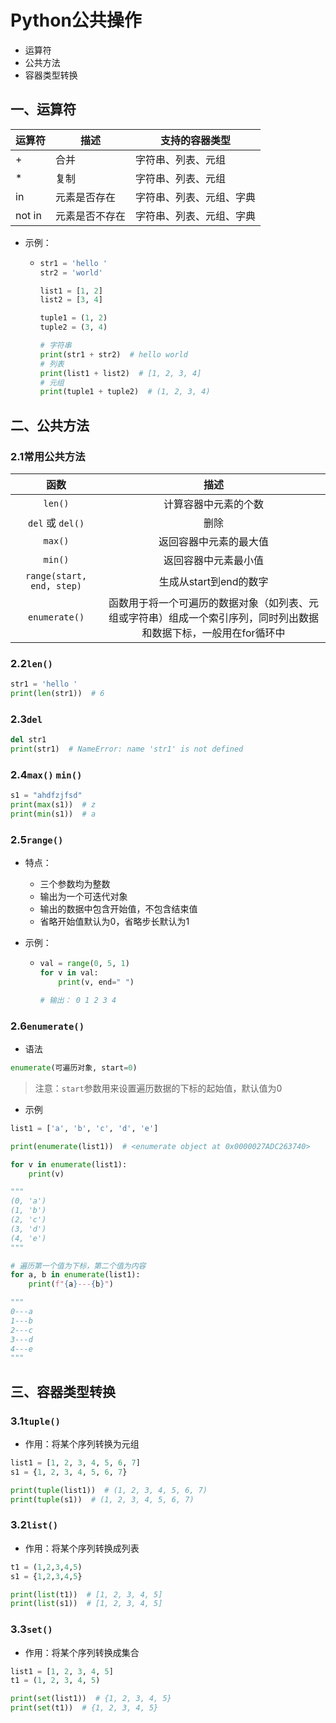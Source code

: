 # Python公共操作

- 运算符
- 公共方法
- 容器类型转换

## 一、运算符

| 运算符 | 描述           | 支持的容器类型           |
| ------ | -------------- | ------------------------ |
| +      | 合并           | 字符串、列表、元组       |
| *      | 复制           | 字符串、列表、元组       |
| in     | 元素是否存在   | 字符串、列表、元组、字典 |
| not in | 元素是否不存在 | 字符串、列表、元组、字典 |

- 示例：

  - ```python
    str1 = 'hello '
    str2 = 'world'
    
    list1 = [1, 2]
    list2 = [3, 4]
    
    tuple1 = (1, 2)
    tuple2 = (3, 4)
    
    # 字符串
    print(str1 + str2)  # hello world
    # 列表
    print(list1 + list2)  # [1, 2, 3, 4]
    # 元组
    print(tuple1 + tuple2)  # (1, 2, 3, 4)
    ```

## 二、公共方法

### 2.1常用公共方法

|           函数            |                             描述                             |
| :-----------------------: | :----------------------------------------------------------: |
|          `len()`          |                     计算容器中元素的个数                     |
|     `del` 或 `del()`      |                             删除                             |
|          `max()`          |                    返回容器中元素的最大值                    |
|          `min()`          |                     返回容器中元素最小值                     |
| `range(start, end, step)` |                    生成从start到end的数字                    |
|       `enumerate()`       | 函数用于将一个可遍历的数据对象（如列表、元组或字符串）组成一个索引序列，同时列出数据和数据下标，一般用在for循环中 |

### 2.2`len()`

```python
str1 = 'hello '
print(len(str1))  # 6
```

### 2.3`del`

```python
del str1
print(str1)  # NameError: name 'str1' is not defined
```

### 2.4`max()` `min()`

```python
s1 = "ahdfzjfsd"
print(max(s1))  # z
print(min(s1))  # a
```

### 2.5`range()`

- 特点：
  - 三个参数均为整数
  - 输出为一个可迭代对象
  - 输出的数据中包含开始值，不包含结束值
  - 省略开始值默认为0，省略步长默认为1

- 示例：

  - ```python
    val = range(0, 5, 1)
    for v in val:
        print(v, end=" ")
    
    # 输出： 0 1 2 3 4 
    ```

### 2.6`enumerate()`

- 语法

```python
enumerate(可遍历对象, start=0)
```

> 注意：`start`参数用来设置遍历数据的下标的起始值，默认值为0

- 示例

```python
list1 = ['a', 'b', 'c', 'd', 'e']

print(enumerate(list1))  # <enumerate object at 0x0000027ADC263740>

for v in enumerate(list1):
    print(v)

"""
(0, 'a')
(1, 'b')
(2, 'c')
(3, 'd')
(4, 'e')
"""

# 遍历第一个值为下标，第二个值为内容
for a, b in enumerate(list1):
    print(f"{a}---{b}")

"""
0---a
1---b
2---c
3---d
4---e
"""
```

## 三、容器类型转换

### 3.1`tuple()`

- 作用：将某个序列转换为元组

```python
list1 = [1, 2, 3, 4, 5, 6, 7]
s1 = {1, 2, 3, 4, 5, 6, 7}

print(tuple(list1))  # (1, 2, 3, 4, 5, 6, 7)
print(tuple(s1))  # (1, 2, 3, 4, 5, 6, 7)
```

### 3.2`list()`

- 作用：将某个序列转换成列表

```python
t1 = (1,2,3,4,5)
s1 = {1,2,3,4,5}

print(list(t1))  # [1, 2, 3, 4, 5]
print(list(s1))  # [1, 2, 3, 4, 5]
```

### 3.3`set()`

- 作用：将某个序列转换成集合

```python
list1 = [1, 2, 3, 4, 5]
t1 = (1, 2, 3, 4, 5)

print(set(list1))  # {1, 2, 3, 4, 5}
print(set(t1))  # {1, 2, 3, 4, 5}
```



